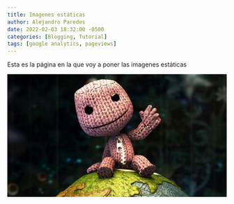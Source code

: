```yaml
---
title: Imagenes estáticas
author: Alejandro Paredes
date: 2022-02-03 18:32:00 -0500
categories: [Blogging, Tutorial]
tags: [google analytics, pageviews]
---
```


Esta es la página en la que voy a poner las imagenes estáticas

![Desktop View](/assets/img/perfil.jpg)

